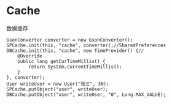 # Cache

数据缓存
    
    GsonConverter converter = new GsonConverter();
    SPCache.init(this, "cache", converter);//SharedPreferences
    DBCache.init(this, "cache", new TimeProvider() {//
        @Override
        public long getCurTimeMillis() {
            return System.currentTimeMillis();
        }
    }, converter);
    User writeUser = new User("张三", 30);
    SPCache.putObject("user", writeUser);
    DBCache.putObject("user", writeUser, "0", Long.MAX_VALUE);
